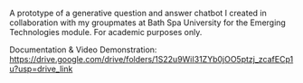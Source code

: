 A prototype of  a generative question and answer chatbot I created in collaboration with my groupmates at Bath Spa University for the Emerging Technologies module. For academic purposes only.

Documentation & Video Demonstration: https://drive.google.com/drive/folders/1S22u9WiI31ZYb0jOO5ptzj_zcafECp1u?usp=drive_link
